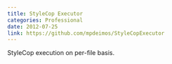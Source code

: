 ```yaml
---
title: StyleCop Executor
categories: Professional
date: 2012-07-25
link: https://github.com/mpdeimos/StyleCopExecutor
---
```


StyleCop execution on per-file basis.